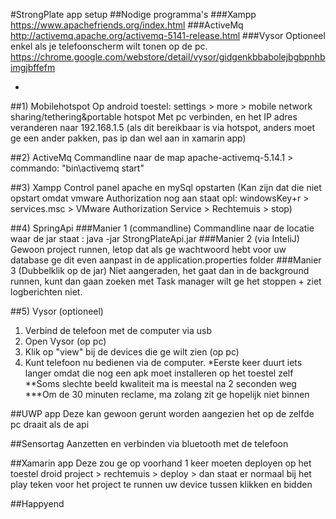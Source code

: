 #StrongPlate app setup
##Nodige programma's 
###Xampp
https://www.apachefriends.org/index.html
###ActiveMq
http://activemq.apache.org/activemq-5141-release.html
###Vysor 
Optioneel enkel als je telefoonscherm wilt tonen op de pc.
https://chrome.google.com/webstore/detail/vysor/gidgenkbbabolejbgbpnhbimgjbffefm

-
##1) Mobilehotspot
Op android toestel: settings > more > mobile network sharing/tethering&portable hotspot
Met pc verbinden, en het IP adres veranderen naar 192.168.1.5 (als dit bereikbaar is via hotspot, anders moet ge een ander pakken, pas ip dan wel aan in xamarin app)

##2) ActiveMq
Commandline naar de map apache-activemq-5.14.1 > commando: "bin\activemq start"

##3) Xampp Control panel
apache en mySql opstarten
(Kan zijn dat die niet opstart omdat vmware Authorization nog aan staat opl: windowsKey+r > services.msc > VMware Authorization Service > Rechtemuis > stop)

##4) SpringApi
###Manier 1 (commandline)
Commandline naar de locatie waar de jar staat : java -jar StrongPlateApi.jar 
###Manier 2 (via InteliJ)
Gewoon project runnen, letop dat als ge wachtwoord hebt voor uw database ge dit even aanpast in de application.properties folder
###Manier 3 (Dubbelklik op de jar)
Niet aangeraden, het gaat dan in de background runnen, kunt dan gaan zoeken met Task manager wilt ge het stoppen + ziet logberichten niet.

##5) Vysor (optioneel)
1) Verbind de telefoon met de computer via usb 
2) Open Vysor (op pc)
3) Klik op "view" bij de devices die ge wilt zien (op pc)
4) Kunt telefoon nu bedienen via de computer. 
*Eerste keer duurt iets langer omdat die nog een apk moet installeren op het toestel zelf
**Soms slechte beeld kwaliteit ma is meestal na 2 seconden weg
***Om de 30 minuten reclame, ma zolang zit ge hopelijk niet binnen 

##UWP app
Deze kan gewoon gerunt worden aangezien het op de zelfde pc draait als de api

##Sensortag
Aanzetten en verbinden via bluetooth met de telefoon

##Xamarin app
Deze zou ge op voorhand 1 keer moeten deployen op het toestel
droid project > rechtemuis > deploy > dan staat er normaal bij het play teken voor het project te runnen uw device tussen
klikken en bidden

##Happyend 








